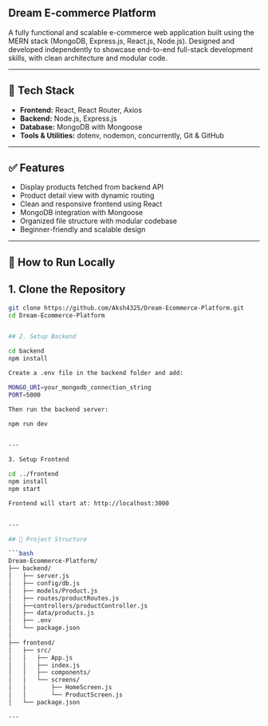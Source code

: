 




## Dream E-commerce Platform

A fully functional and scalable e-commerce web application built using the MERN stack (MongoDB, Express.js, React.js, Node.js). Designed and developed independently to showcase end-to-end full-stack development skills, with clean architecture and modular code.

---

## 🚀 Tech Stack

- **Frontend:** React, React Router, Axios  
- **Backend:** Node.js, Express.js  
- **Database:** MongoDB with Mongoose  
- **Tools & Utilities:** dotenv, nodemon, concurrently, Git & GitHub  

---

## ✅ Features

- Display products fetched from backend API  
- Product detail view with dynamic routing  
- Clean and responsive frontend using React  
- MongoDB integration with Mongoose  
- Organized file structure with modular codebase  
- Beginner-friendly and scalable design  

---

## 🧪 How to Run Locally

## 1. Clone the Repository

```bash
git clone https://github.com/Aksh4325/Dream-Ecommerce-Platform.git
cd Dream-Ecommerce-Platform


## 2. Setup Backend

cd backend
npm install

Create a .env file in the backend folder and add:

MONGO_URI=your_mongodb_connection_string
PORT=5000

Then run the backend server:

npm run dev


---

3. Setup Frontend

cd ../frontend
npm install
npm start

Frontend will start at: http://localhost:3000


---

## 📁 Project Structure

```bash
Dream-Ecommerce-Platform/
├── backend/
│   ├── server.js
│   ├── config/db.js
│   ├── models/Product.js
│   ├── routes/productRoutes.js
│   ├──controllers/productController.js
│   ├── data/products.js
│   ├── .env
│   └── package.json
│
├── frontend/
│   ├── src/
│   │   ├── App.js
│   │   ├── index.js
│   │   ├── components/
│   │   └── screens/
│   │       ├── HomeScreen.js
│   │       └── ProductScreen.js
│   └── package.json

---




